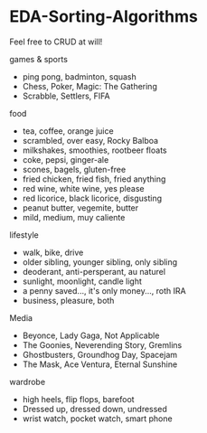 # EDA-Sorting-Algorithms

Feel free to CRUD at will!

games & sports
- ping pong, badminton, squash
- Chess, Poker, Magic: The Gathering
- Scrabble, Settlers, FIFA

food
- tea, coffee, orange juice
- scrambled, over easy, Rocky Balboa
- milkshakes, smoothies, rootbeer floats
- coke, pepsi, ginger-ale
- scones, bagels, gluten-free
- fried chicken, fried fish, fried anything
- red wine, white wine, yes please
- red licorice, black licorice, disgusting
- peanut butter, vegemite, butter
- mild, medium, muy caliente

lifestyle
- walk, bike, drive
- older sibling, younger sibling, only sibling
- deoderant, anti-persperant, au naturel
- sunlight, moonlight, candle light
- a penny saved..., it's only money..., roth IRA
- business, pleasure, both

Media
- Beyonce, Lady Gaga, Not Applicable
- The Goonies, Neverending Story, Gremlins
- Ghostbusters, Groundhog Day, Spacejam
- The Mask, Ace Ventura, Eternal Sunshine

wardrobe
- high heels, flip flops, barefoot
- Dressed up, dressed down, undressed
- wrist watch, pocket watch, smart phone
